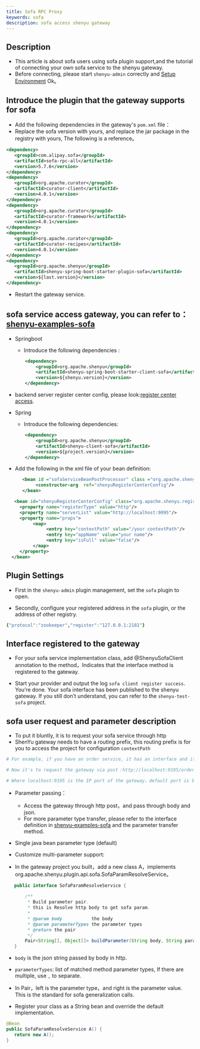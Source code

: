 ```yaml
---
title: Sofa RPC Proxy
keywords: sofa
description: sofa access shenyu gateway
---
```


## Description

* This article is about sofa users using sofa plugin support,and the tutorial of connecting your own sofa service to the shenyu gateway.
* Before connecting, please start `shenyu-admin` correctly and [Setup Environment](../shenyu-set-up) Ok。

## Introduce the plugin that the gateway supports for sofa

* Add the following dependencies in the gateway's `pom.xml` file：
* Replace the sofa version with yours, and replace the jar package in the registry with yours, The following is a reference。

 ```xml
<dependency>
    <groupId>com.alipay.sofa</groupId>
    <artifactId>sofa-rpc-all</artifactId>
    <version>5.7.6</version>
</dependency>
<dependency>
    <groupId>org.apache.curator</groupId>
    <artifactId>curator-client</artifactId>
    <version>4.0.1</version>
</dependency>
<dependency>
    <groupId>org.apache.curator</groupId>
    <artifactId>curator-framework</artifactId>
    <version>4.0.1</version>
</dependency>
<dependency>
    <groupId>org.apache.curator</groupId>
    <artifactId>curator-recipes</artifactId>
    <version>4.0.1</version>
</dependency>
<dependency>
    <groupId>org.apache.shenyu</groupId>
    <artifactId>shenyu-spring-boot-starter-plugin-sofa</artifactId>
    <version>${last.version}</version>
</dependency>
```

* Restart the gateway service.

## sofa service access gateway, you can refer to：[shenyu-examples-sofa](https://github.com/dromara/shenyu/tree/master/shenyu-examples/shenyu-examples-sofa)

* Springboot

    * Introduce the following dependencies :
 ```xml
        <dependency>
            <groupId>org.apache.shenyu</groupId>
            <artifactId>shenyu-spring-boot-starter-client-sofa</artifactId>
            <version>${shenyu.version}</version>
        </dependency>
 ```

  * backend server register center config, please look:[register center access](../register-center-access).

* Spring

   * Introduce the following dependencies:
 ```xml
        <dependency>
            <groupId>org.apache.shenyu</groupId>
            <artifactId>shenyu-client-sofa</artifactId>
            <version>${project.version}</version>
        </dependency>
   ```
   * Add the following in the xml file of your bean definition:
   
  ```xml
        <bean id ="sofaServiceBeanPostProcessor" class ="org.apache.shenyu.client.sofa.SofaServiceBeanPostProcessor">
             <constructor-arg  ref="shenyuRegisterCenterConfig"/>
        </bean>

     <bean id="shenyuRegisterCenterConfig" class="org.apache.shenyu.register.common.config.ShenyuRegisterCenterConfig">
       <property name="registerType" value="http"/>
       <property name="serverList" value="http://localhost:9095"/>
       <property name="props">
            <map>
                 <entry key="contextPath" value="/your contextPath"/>
                 <entry key="appName" value="your name"/>
                 <entry key="isFull" value="false"/>
            </map>
       </property>
    </bean>
   ```

## Plugin Settings

* First in the `shenyu-admin` plugin management, set the `sofa` plugin to open.

* Secondly, configure your registered address in the `sofa` plugin, or the address of other registry.

```yaml
{"protocol":"zookeeper","register":"127.0.0.1:2181"}
```

## Interface registered to the gateway

* For your sofa service implementation class, add @ShenyuSofaClient annotation to the method，Indicates that the interface method is registered to the gateway.

* Start your provider and output the log `sofa client register success`. You’re done. Your sofa interface has been published to the shenyu gateway. If you still don’t understand, you can refer to the `shenyu-test-sofa` project.

## sofa user request and parameter description

* To put it bluntly, it is to request your sofa service through http
* ShenYu gateway needs to have a routing prefix, this routing prefix is for you to access the project for configuration `contextPath`

```yaml
# For example, if you have an order service, it has an interface and its registration path /order/test/save

# Now it's to request the gateway via post：http://localhost:9195/order/test/save

# Where localhost:9195 is the IP port of the gateway，default port is 9195 ，/order is the contextPath of your sofa access gateway configuration
```

* Parameter passing：

   * Access the gateway through http post，and pass through body and json.
   * For more parameter type transfer, please refer to the interface definition in [shenyu-examples-sofa](https://github.com/dromara/shenyu/tree/master/shenyu-examples/shenyu-examples-sofa) and the parameter transfer method.

* Single java bean parameter type (default)
* Customize multi-parameter support:
* In the gateway project you built，add a new class A，implements org.apache.shenyu.plugin.api.sofa.SofaParamResolveService。

 ```java
    public interface SofaParamResolveService {
    
        /**
         * Build parameter pair.
         * this is Resolve http body to get sofa param.
         *
         * @param body           the body
         * @param parameterTypes the parameter types
         * @return the pair
         */
        Pair<String[], Object[]> buildParameter(String body, String parameterTypes);
    }
  ```

  * `body` is the json string passed by body in http. 

  * `parameterTypes`: list of matched method parameter types, If there are multiple, use `,` to separate.

  * In Pair，left is the parameter type，and right is the parameter value. This is the standard for sofa generalization calls.

  * Register your class as a String bean and override the default implementation.

 ```java
@Bean
public SofaParamResolveService A() {
    return new A();
}
```

